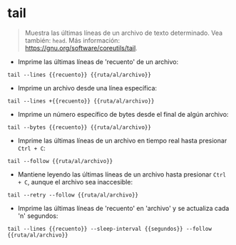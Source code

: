 # tail

> Muestra las últimas líneas de un archivo de texto determinado.
> Vea también: `head`.
> Más información: <https://gnu.org/software/coreutils/tail>.

- Imprime las últimas líneas de 'recuento' de un archivo:

`tail --lines {{recuento}} {{ruta/al/archivo}}`

- Imprime un archivo desde una línea específica:

`tail --lines +{{recuento}} {{ruta/al/archivo}}`

- Imprime un número específico de bytes desde el final de algún archivo:

`tail --bytes {{recuento}} {{ruta/al/archivo}}`

- Imprime las últimas líneas de un archivo en tiempo real hasta presionar `Ctrl + C`:

`tail --follow {{ruta/al/archivo}}`

- Mantiene leyendo las últimas líneas de un archivo hasta presionar `Ctrl + C`, aunque el archivo sea inaccesible:

`tail --retry --follow {{ruta/al/archivo}}`

- Imprime las últimas líneas de 'recuento' en 'archivo' y se actualiza cada 'n' segundos:

`tail --lines {{recuento}} --sleep-interval {{segundos}} --follow {{ruta/al/archivo}}`
